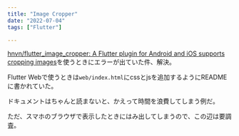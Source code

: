 ```yaml
---
title: "Image Cropper"
date: "2022-07-04"
tags: ["Flutter"]

---
```


[hnvn/flutter_image_cropper: A Flutter plugin for Android and iOS supports cropping images](https://github.com/hnvn/flutter_image_cropper)を使うときにエラーが出ていた件、解決。

Flutter Webで使うときは`web/index.html`にcssとjsを追加するようにREADMEに書かれていた。

ドキュメントはちゃんと読まないと、かえって時間を浪費してしまう例だ。

ただ、スマホのブラウザで表示したときにはみ出してしまうので、この辺は要調査。
